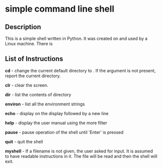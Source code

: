 # simple command line shell

## Description
This is a simple shell written in Python. It was created on and used by a Linux machine. There is 

## List of Instructions
**cd** **<directory>**- change the current default directory to <directory>. If the <directory> argument is not present, report the current directory.
  
**clr** - clear the screen.

**dir** **<directory>** - list the contents of directory <directory>
  
**environ** - list all the environment strings

**echo** **<comment>** - display <comment> on the display followed by a new line
  
**help** - display the user manual using the more filter

**pause** - pause operation of the shell until 'Enter' is pressed

**quit** - quit the shell

**myshell** **<filename>** - If a filename is not given, the user asked for input. It is assumed to have readable instructions in it. The file will be read and then the shell will exit.
